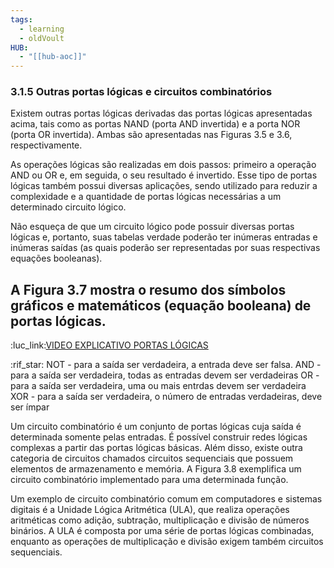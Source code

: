 ```yaml
---
tags:
  - learning
  - oldVoult
HUB:
  - "[[hub-aoc]]"
---
```

### 3.1.5 Outras portas lógicas e circuitos combinatórios


Existem outras portas lógicas derivadas das portas lógicas apresentadas acima, tais como as portas NAND (porta AND invertida) e a porta NOR (porta OR invertida). Ambas são apresentadas nas Figuras 3.5 e 3.6, respectivamente.

As operações lógicas são realizadas em dois passos: primeiro a operação AND ou OR e, em seguida, o seu resultado é invertido. Esse tipo de portas lógicas também possui diversas aplicações, sendo utilizado para reduzir a complexidade e a quantidade de portas lógicas necessárias a um determinado circuito lógico.

Não esqueça de que um circuito lógico pode possuir diversas portas lógicas e, portanto, suas tabelas verdade poderão ter inúmeras entradas e inúmeras saídas (as quais poderão ser representadas por suas respectivas equações booleanas). 




## A Figura 3.7 mostra o resumo dos símbolos gráficos e matemáticos (equação booleana) de portas lógicas.

:luc_link:[VIDEO EXPLICATIVO PORTAS LÓGICAS](https://www.youtube.com/watch?v=4tOpRh5o3QE&t=5s&ab_channel=WRKits)

:rif_star:
NOT - para a saída ser verdadeira, a entrada deve ser falsa.
AND - para a saída ser verdadeira, todas as entradas devem ser verdadeiras
OR - para a saída ser verdadeira, uma ou mais entrdas devem ser verdadeira
XOR - para a saída ser verdadeira, o número de entradas verdadeiras, deve ser ímpar


Um circuito combinatório é um conjunto de portas lógicas cuja saída é determinada somente pelas entradas. É possível construir redes lógicas complexas a partir das portas lógicas básicas. Além disso, existe outra categoria de circuitos chamados circuitos sequenciais que possuem elementos de armazenamento e memória. A Figura 3.8 exemplifica um circuito combinatório implementado para uma determinada função.

Um exemplo de circuito combinatório comum em computadores e sistemas digitais é a Unidade Lógica Aritmética (ULA), que realiza operações aritméticas como adição, subtração, multiplicação e divisão de números binários. A ULA é composta por uma série de portas lógicas combinadas, enquanto as operações de multiplicação e divisão exigem também circuitos sequenciais.